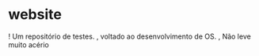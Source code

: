 # website

! Um repositório de testes. 
, voltado ao desenvolvimento de OS.
, Não leve muito acério
